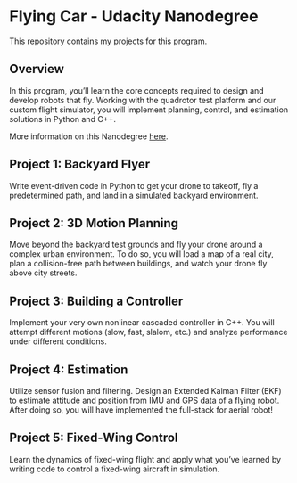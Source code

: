 # Flying Car - Udacity Nanodegree

This repository contains my projects for this program.

## Overview

In this program, you’ll learn the core concepts required to design and develop robots that fly.
Working with the quadrotor test platform and our custom flight simulator, you will implement
planning, control, and estimation solutions in Python and C++.

More information on this Nanodegree [here](https://www.udacity.com/course/flying-car-nanodegree--nd787).

## Project 1: Backyard Flyer

Write event-driven code in Python to get your drone to takeoff, fly a predetermined path, and land in a simulated backyard environment.

## Project 2: 3D Motion Planning

Move beyond the backyard test grounds and fly your drone around a complex urban environment. To do so, you will load a map of a real city, plan a collision-free path between buildings, and watch your drone fly above city streets.

## Project 3: Building a Controller

Implement your very own nonlinear cascaded controller in C++. You will attempt different motions (slow, fast, slalom, etc.) and analyze performance under different conditions.

## Project 4: Estimation

Utilize sensor fusion and filtering. Design an Extended Kalman Filter (EKF) to estimate attitude and position from IMU and GPS data of a flying robot. After doing so, you will have implemented the full-stack for aerial robot!

## Project 5: Fixed-Wing Control

Learn the dynamics of fixed-wing flight and apply what you’ve learned by writing code to control a fixed-wing aircraft in simulation.
